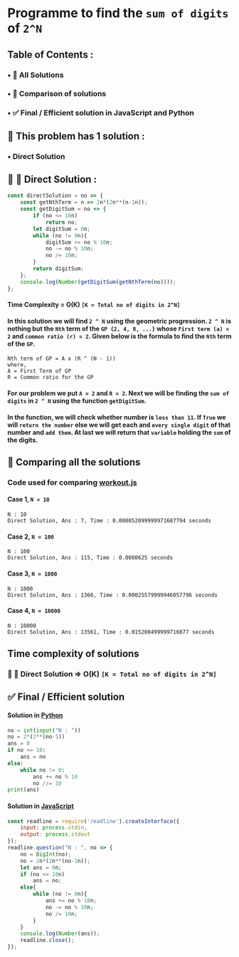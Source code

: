 # Programme to find the `sum of digits` of `2^N`
## Table of Contents :
### • 🧪 All Solutions
### • 🤔 Comparison of solutions
### • ✅ Final / Efficient solution in JavaScript and Python
## 🧪 This problem has 1 solution :
### • Direct Solution
## 🐢  🐇 Direct Solution :
```javascript
const directSolution = no => {
    const getNthTerm = n => 2n*(2n**(n-1n));
    const getDigitSum = no => {
        if (no <= 10n)
            return no;
        let digitSum = 0n;
        while (no != 0n){
            digitSum += no % 10n;
            no -= no % 10n;
            no /= 10n;
        }
        return digitSum;
    };
    console.log(Number(getDigitSum(getNthTerm(no))));
};
```
#### Time Complexity = O(K) `[K = Total no of digits in 2^N]`
#### In this solution we will find `2 ^ N` using the geometric progression. `2 ^ N` is nothing but the `Nth` term of the `GP {2, 4, 8, ...}` whose `First term (a) = 2` and `common ratio (r) = 2`. Given below is the formula to find the `Nth` term of the `GP`.
```
Nth term of GP = A x (R ^ (N - 1))
where, 
A = First Term of GP
R = Common ratio for the GP
```
#### For our problem we put `A = 2` and `R = 2`. Next we will be finding the `sum of digits` in `2 ^ N` using the function `getDigitSum`. 
#### In the function, we will check whether number is `less than 11`. If `True` we will `return the number` else we will get each and `every single digit` of that number and `add them`. At last we will return that `variable` holding the `sum` of the digits.  
## 🤔 Comparing all the solutions
### Code used for comparing [workout.js](workout.js)
#### Case 1, `N = 10`
```
N : 10
Direct Solution, Ans : 7, Time : 0.000052099999971687794 seconds
```
#### Case 2, `N = 100`
```
N : 100
Direct Solution, Ans : 115, Time : 0.0000625 seconds
```
#### Case 3, `N = 1000`
```
N : 1000
Direct Solution, Ans : 1366, Time : 0.00025579999946057796 seconds
```
#### Case 4, `N = 10000`
```
N : 10000
Direct Solution, Ans : 13561, Time : 0.015208499999716877 seconds
```
## Time complexity of solutions 
### 🐢 🐇 Direct Solution => O(K) `[K = Total no of digits in 2^N]`
## ✅ Final / Efficient solution 
#### Solution in [Python](solution.py)
```python
no = int(input("N : "))
no = 2*(2**(no-1))
ans = 0
if no <= 10:
	ans = no
else:
	while no != 0:
		ans += no % 10
		no //= 10
print(ans)
```
#### Solution in [JavaScript](solution.js)
```javascript
const readline = require('readline').createInterface({
	input: process.stdin,
	output: process.stdout
});
readline.question("N : ", no => {
	no = BigInt(no);
	no = 2n*(2n**(no-1n));
	let ans = 0n;
	if (no <= 10n)
		ans = no;
	else{
		while (no != 0n){
			ans += no % 10n;
			no -= no % 10n;
			no /= 10n;
		}
	}
	console.log(Number(ans));
	readline.close();
});
```